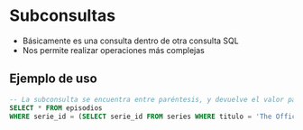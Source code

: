 # Subconsultas

- Básicamente es una consulta dentro de otra consulta SQL
- Nos permite realizar operaciones más complejas

## Ejemplo de uso
```sql
-- La subconsulta se encuentra entre paréntesis, y devuelve el valor para _serie_id_
SELECT * FROM episodios
WHERE serie_id = (SELECT serie_id FROM series WHERE titulo = 'The Office')
```